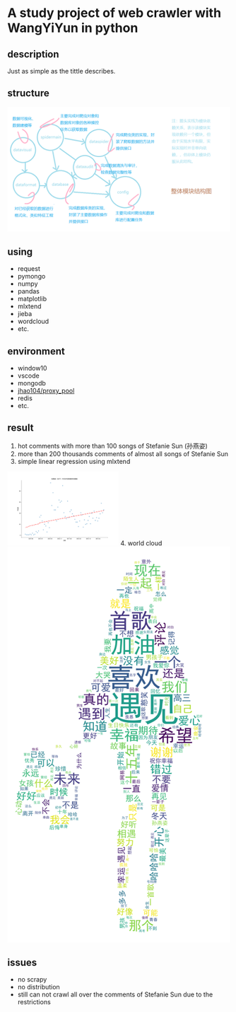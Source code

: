 # A study project of web crawler with WangYiYun in python

## description

Just as simple as the tittle describes.

## structure

<img src="https://github.com/nansircroft/Yun_Spider_and_Analyse/blob/master/picture/structure.png" witdh="50%" height="50%">

## using

+ request
+ pymongo
+ numpy
+ pandas
+ matplotlib
+ mlxtend
+ jieba
+ wordcloud
+ etc.

## environment

+ window10 
+ vscode 
+ mongodb
+ [jhao104/proxy_pool](https://github.com/jhao104/proxy_pool
)
+ redis
+ etc.

## result
1. hot comments with more than 100 songs of Stefanie Sun (孙燕姿)  
2. more than 200 thousands comments of almost all songs of Stefanie Sun
3. simple linear regression using mlxtend
<img src="https://github.com/nansircroft/Yun_Spider_and_Analyse/blob/master/picture/analyse/孙燕姿《安宁》月均评论数量回归模型.png" width="50%" height="50%">
4. world cloud
<img src="https://github.com/nansircroft/Yun_Spider_and_Analyse/blob/master/picture/analyse/遇见评论词云.png" witdh="50%" height="50%">

## issues
+ no scrapy
+ no distribution
+ still can not crawl all over the comments of Stefanie Sun due to the restrictions
